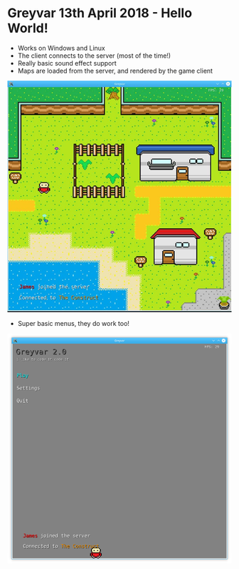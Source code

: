 # Greyvar 13th April 2018 - Hello World!

* Works on Windows and Linux
* The client connects to the server (most of the time!)
* Really basic sound effect support
* Maps are loaded from the server, and rendered by the game client

![2018-04-13.jpg](https://github.com/Greyvar/media/raw/master/screenshots/2018-04-13.jpg)

* Super basic menus, they do work too!

![2018-04-13-menu.png](https://raw.githubusercontent.com/Greyvar/media/master/screenshots/2018-04-13-menu.png)


